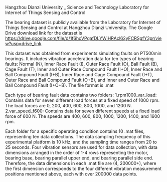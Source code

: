 Hangzhou Dianzi University _ Science and Technology Laboratory for Internet of Things Sensing and Control

The bearing dataset is publicly available from the Laboratory for Internet of Things Sensing and Control at Hangzhou Dianzi University. The Google Drive download link for the dataset is https://drive.google.com/file/d/1f6hoVPgafDLYWiHRAcl62yFCRSgfY3pr/view?usp=drive_link.

This dataset was obtained from experiments simulating faults on PT500min bearings. It includes vibration acceleration data for ten types of bearing faults: Normal (N), Inner Race Fault (I), Outer Race Fault (O), Ball Fault (B), Cage Fault (T), Inner and Outer Race Compound Fault (I+O), Inner Race and Ball Compound Fault (I+B), Inner Race and Cage Compound Fault (I+T), Outer Race and Ball Compound Fault (O+B), and Inner and Outer Race and Ball Compound Fault (I+O+B). The file format is .mat

Each type of bearing fault data contains two folders:
1.rpm1000_var_load: Contains data for seven different load forces at a fixed speed of 1000 rpm. The load forces are 0, 200, 400, 600, 800, 1000, and 1200 N.
2.var_speed_f600: Contains data for seven different speeds at a fixed load force of 600 N. The speeds are 400, 600, 800, 1000, 1200, 1400, and 1600 rpm.

Each folder for a specific operating condition contains 10 .mat files, representing ten data collections. The data sampling frequency of this experimental platform is 10 kHz, and the sampling time ranges from 20 to 25 seconds. Four vibration sensors are used for data collection, with data dimensions arranged in the order of 1-4 rows representing the motor, bearing base, bearing parallel upper end, and bearing parallel side end. Therefore, the data dimensions in each .mat file are (4, 200000+), where the first dimension corresponds to the four different vibration measurement positions mentioned above, each with over 200000 data points.
